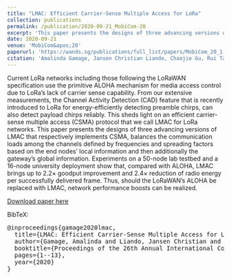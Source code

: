 ```yaml
---
title: "LMAC: Efficient Carrier-Sense Multiple Access for LoRa"
collection: publications
permalink: /publication/2020-09-21_MobiCom-20
excerpt: 'This paper presents the designs of three advancing versions of LMAC that respectively implements CSMA, balances the communication loads among the channels defined by frequencies and spreading factors based on the end nodes’ local information and then additionally the gateway’s global information.'
date: 2020-09-21
venue: 'MobiCom&apos;20'
paperurl: 'https://wands.sg/publications/full_list/papers/MobiCom_20_1.pdf'
citation: 'Amalinda Gamage, Jansen Christian Liando, Chaojie Gu, Rui Tan, and Mo Li. &quot;LMAC: Efficient Carrier-Sense Multiple Access for LoRa.&quot; <i>In Proceedings of the 26th Annual International Conference on Mobile Computing and Networking</i>, pp. 1-13. 2020.'
---
```


Current LoRa networks including those following the LoRaWAN specification use the primitive ALOHA mechanism for media access control due to LoRa’s lack of carrier sense capability. From our extensive measurements, the Channel Activity Detection (CAD) feature that is recently introduced to LoRa for energy-efficiently detecting preamble chirps, can also detect payload chirps reliably. This sheds light on an efficient carrier-sense multiple access (CSMA) protocol that we call LMAC for LoRa networks. This paper presents the designs of three advancing versions of LMAC that respectively implements CSMA, balances the communication loads among the channels defined by frequencies and spreading factors based on the end nodes’ local information and then additionally the gateway’s global information. Experiments on a 50-node lab testbed and a 16-node university deployment show that, compared with ALOHA, LMAC brings up to 2.2× goodput improvement and 2.4× reduction of radio energy per successfully delivered frame. Thus, should the LoRaWAN’s ALOHA be replaced with LMAC, network performance boosts can be realized.

[Download paper here](https://wands.sg/publications/full_list/papers/MobiCom_20_1.pdf)

BibTeX:
<pre>
@inproceedings{gamage2020lmac,
  title={LMAC: Efficient Carrier-Sense Multiple Access for LoRa},
  author={Gamage, Amalinda and Liando, Jansen Christian and Chaojie, Gu and Rui, Tan and Li, Mo},
  booktitle={Proceedings of the 26th Annual International Conference on Mobile Computing and Networking},
  pages={1--13},
  year={2020}
}
</pre>

